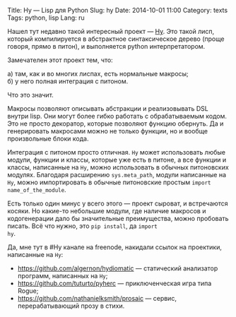 Title: Hy — Lisp для Python
Slug: hy
Date: 2014-10-01 11:00
Category: texts
Tags: python, lisp
Lang: ru

Нашел тут недавно такой интересный проект — <a href="http://docs.hylang.org/en/latest/">Hy</a>. Это такой лисп, который компилируется в абстрактное синтаксическое дерево (проще говоря, прямо в питон), и выполняется python интерпретатором.

Замечателен этот проект тем, что:

a) там, как и во многих лиспах, есть нормальные макросы;  
б) у него полная интеграция с питоном.

Что это значит.

Макросы позволяют описывать абстракции и реализовывать DSL внутри lisp. Они могут более гибко работать с обрабатываемым кодом. Это не просто декоратор, которые позволяют функцию обернуть. Да и генерировать макросами можно не только функции, но и вообще произвольные  блоки кода.

Интеграция с питоном просто отличная. <code>Hy</code> может использовать любые модули, функции и классы, которые уже есть в питоне, а все функции и классы, написанные на <code>Hy</code>, можно использовать в обычных питоновских модулях. Благодаря расширению <code>sys.meta_path</code>, модули написанные на <code>Hy</code>, можно импортировать в обычные питоновские простым <code>import name_of_the_module</code>.

Есть только один минус у всего этого — проект сыроват, и встречаются косяки. Но какие-то небольшие модули, где наличие макросов и кодогенерации дало бы значительные преимущества, можно пробовать писать. Всё что нужно, это <code>pip install</code>, да <code>import hy</code>.

Да, мне тут в #Hy канале на freenode, накидали ссылок на проектики, написанные на `Hy`:

* <https://github.com/algernon/hydiomatic> — статический анализатор программ, написанных на <code>Hy</code>;
* <https://github.com/tuturto/pyherc> — приключенческая игра типа Rogue;
* <https://github.com/nathanielksmith/prosaic> — сервис, перерабатывающий прозу в стихи.
